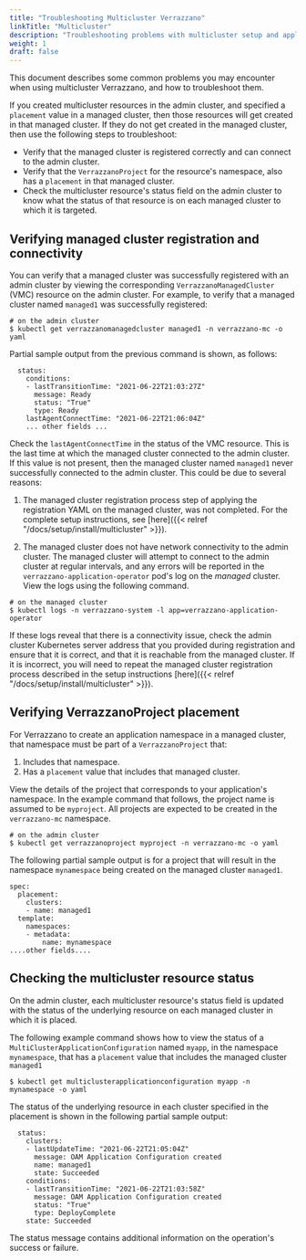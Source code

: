 ```yaml
---
title: "Troubleshooting Multicluster Verrazzano"
linkTitle: "Multicluster"
description: "Troubleshooting problems with multicluster setup and applications"
weight: 1
draft: false
---
```


This document describes some common problems you may encounter when using multicluster Verrazzano, and how to troubleshoot them.

If you created multicluster resources in the admin cluster, and specified a `placement` value in a managed cluster,
then those resources will get created in that managed cluster. If they do not get created in the managed cluster, then
use the following steps to troubleshoot:
- Verify that the managed cluster is registered correctly and can connect to the admin cluster.
- Verify that the `VerrazzanoProject` for the resource's namespace, also has a `placement` in that managed cluster.
- Check the multicluster resource's status field on the admin cluster to know what the status of that resource is
  on each managed cluster to which it is targeted.

## Verifying managed cluster registration and connectivity
You can verify that a managed cluster was successfully registered with an admin cluster by viewing the
corresponding `VerrazzanoManagedCluster` (VMC) resource on the admin cluster. For example, to verify that a managed cluster
named `managed1` was successfully registered:
```shell
# on the admin cluster
$ kubectl get verrazzanomanagedcluster managed1 -n verrazzano-mc -o yaml
```

Partial sample output from the previous command is shown, as follows:
```
  status:
    conditions:
    - lastTransitionTime: "2021-06-22T21:03:27Z"
      message: Ready
      status: "True"
      type: Ready
    lastAgentConnectTime: "2021-06-22T21:06:04Z"
    ... other fields ...
```

Check the `lastAgentConnectTime` in the status of the VMC resource. This is the last time at which the
managed cluster connected to the admin cluster. If this value is not present, then the managed cluster named `managed1`
never successfully connected to the admin cluster. This could be due to several reasons:

1. The managed cluster registration process step of applying the registration YAML on the managed cluster,
was not completed. For the complete setup instructions, see [here]({{< relref "/docs/setup/install/multicluster" >}}).

1. The managed cluster does not have network connectivity to the admin cluster. The managed cluster will attempt to
connect to the admin cluster at regular intervals, and any errors will be reported in the
`verrazzano-application-operator` pod's log on the _managed_ cluster. View the logs using the following command.

```shell
# on the managed cluster
$ kubectl logs -n verrazzano-system -l app=verrazzano-application-operator
```
If these logs reveal that there is a connectivity issue, check the admin cluster Kubernetes server address that
you provided during registration and ensure that it is correct, and that it is reachable from the managed cluster. If it
is incorrect, you will need to repeat the managed cluster registration process described in the setup instructions
[here]({{< relref "/docs/setup/install/multicluster" >}}).

## Verifying VerrazzanoProject placement
For Verrazzano to create an application namespace in a managed cluster, that namespace must be part of a `VerrazzanoProject`
that:

1. Includes that namespace.
1. Has a `placement` value that includes that managed cluster.

View the details of the project that corresponds to your application's namespace. In the example command that follows, the
project name is assumed to be `myproject`. All projects are expected to be created in the `verrazzano-mc` namespace.

```shell
# on the admin cluster
$ kubectl get verrazzanoproject myproject -n verrazzano-mc -o yaml 
```

The following partial sample output is for a project that will result in the namespace `mynamespace` being created on the managed
cluster `managed1`.

```
spec:
  placement:
    clusters:
    - name: managed1
  template:
    namespaces:
    - metadata:
        name: mynamespace
....other fields....
```

## Checking the multicluster resource status
On the admin cluster, each multicluster resource's status field is updated with the status of the underlying resource
on each managed cluster in which it is placed.

The following example command shows how to view the status of a `MultiClusterApplicationConfiguration` named `myapp`, in
the namespace `mynamespace`, that has a `placement` value that includes the managed cluster `managed1`
```shell
$ kubectl get multiclusterapplicationconfiguration myapp -n mynamespace -o yaml
```

The status of the underlying resource in each cluster specified in the placement is shown in the following partial sample
output:

```
  status:
    clusters:
    - lastUpdateTime: "2021-06-22T21:05:04Z"
      message: OAM Application Configuration created
      name: managed1
      state: Succeeded
    conditions:
    - lastTransitionTime: "2021-06-22T21:03:58Z"
      message: OAM Application Configuration created
      status: "True"
      type: DeployComplete
    state: Succeeded
```

The status message contains additional information on the operation's success or failure.
